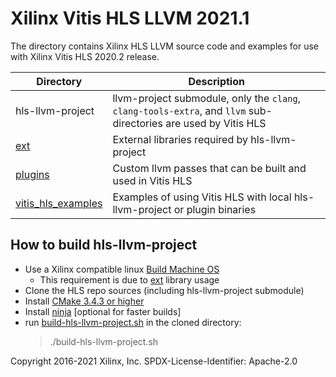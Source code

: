 # Xilinx Vitis HLS LLVM 2021.1

The directory contains Xilinx HLS LLVM source code and examples for use with Xilinx Vitis HLS 2020.2 release.

Directory            | Description      
---------------------|------------------
hls-llvm-project | llvm-project submodule, only the `clang`, `clang-tools-extra`, and `llvm` sub-directories are used by Vitis HLS
[ext](ext) | External libraries required by hls-llvm-project
[plugins](plugins) | Custom llvm passes that can be built and used in Vitis HLS
[vitis_hls_examples](vitis_hls_examples) | Examples of using Vitis HLS with local hls-llvm-project or plugin binaries

## How to build hls-llvm-project
- Use a Xilinx compatible linux [Build Machine OS](https://www.xilinx.com/html_docs/xilinx2021_1/vitis_doc/acceleration_installation.html)
  - This requirement is due to [ext](ext) library usage
- Clone the HLS repo sources (including hls-llvm-project submodule)
- Install [CMake 3.4.3 or higher](https://cmake.org/download/)
- Install [ninja](https://ninja-build.org/) [optional for faster builds]
- run [build-hls-llvm-project.sh](build-hls-llvm-project.sh) in the cloned directory:
  > ./build-hls-llvm-project.sh

Copyright 2016-2021 Xilinx, Inc.
SPDX-License-Identifier: Apache-2.0
